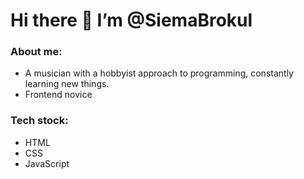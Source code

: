 # Hi there 👋 I’m @SiemaBrokul

### About me:
- A musician with a hobbyist approach to programming, constantly learning new things. 
- Frontend novice

### Tech stock:
- HTML 
- CSS 
- JavaScript 




